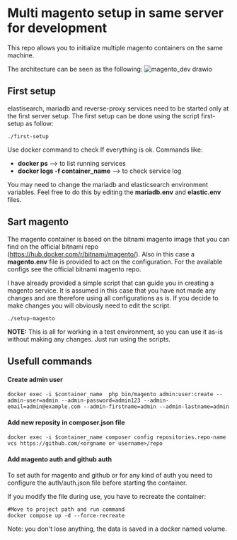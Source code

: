 # Multi magento setup in same server for development

This repo allows you to initialize multiple magento containers on the same machine.


The architecture can be seen as the following:
![magento_dev drawio](https://user-images.githubusercontent.com/43852233/211872788-51f124f6-5382-4947-9738-9a1f4dc9efcc.png)




## First setup

elastisearch, mariadb and reverse-proxy services need to be started only at the first server setup.
The first setup can be done using the script first-setup as follow:
```
./first-setup
```
Use docker command to check If everything is ok. Commands like:
- **docker ps** --> to list running services
- **docker logs -f container_name** --> to check service log


You may need to change the mariadb and elasticsearch environment variables. Feel free to do this by editing the **mariadb.env** and **elastic.env** files.

## Sart magento

The magento container is based on the bitnami magento image that you can find on the official bitnami repo (https://hub.docker.com/r/bitnami/magento/). Also in this case a **magento.env** file is provided to act on the configuration. For the available configs see the official bitnami magento repo.

I have already provided a simple script that can guide you in creating a magento service.
It is assumed in this case that you have not made any changes and are therefore using all configurations as is.
If you decide to make changes you will obviously need to edit the script.

```
./setup-magento
```

**NOTE:** This is all for working in a test environment, so you can use it as-is without making any changes. Just run using the scripts.


## Usefull commands

#### Create admin user
```
docker exec -i $container_name  php bin/magento admin:user:create --admin-user=admin --admin-password=admin123 --admin-email=admin@example.com --admin-firstname=admin --admin-lastname=admin
```
#### Add new reposity in composer.json file
```
docker exec -i $container_name composer config repositories.repo-name vcs https://github.com/<orgname or username>/repo
```
#### Add magento auth and github auth
To set auth for magento and github or for any kind of auth you need to configure the auth/auth.json file before starting the container.

If you modify the file during use, you have to recreate the container:
```
#Move to project path and run command
docker compose up -d --force-recreate
```
Note: you don't lose anything, the data is saved in a docker named volume.